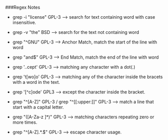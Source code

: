 ###Regex Notes

* grep -i "license" GPL-3  --> search for text containing word with case insensitive.

* grep -v "the" BSD  --> search for the text not containing word

* grep "^GNU" GPL-3  --> Anchor Match, match the start of the line with word

* grep "and$" GPL-3  --> End Match, match the end of the line with word

* grep '..cept' GPL-3  --> matching any character with a dot(.)

* grep 't[wo]o' GPL-3 --> matching any of the character inside the bracets with a word in the text.

* grep '[^c]ode' GPL3  --> except the character inside the bracket.

* grep "^[A-Z]" GPL-3 / grep "^[[:upper:]]" GPL-3  --> match a line that start with a capital letter.

* grep "([A-Za-z ]*)" GPL-3 -->  matching characters repeating zero or more times.


* grep "^[A-Z].*\.$" GPL-3  --> escape character usage.